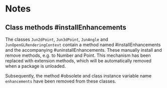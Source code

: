 # Notes

## Class methods #installEnhancements
The classes `Jun2dPoint`, `Jun3dPoint`, `JunAngle` and `JunOpenGLRenderingContext` contain a method named #installEnhancements and the accompanying #uninstallEnhancements. These manually install and remove methods, e.g. to Number and Point. This mechanism has been replaced with extension methods, which will be automatically removed when a package is unloaded.

Subsequently, the method #obsolete and class instance variable name `enhancements` have been removed from these classes.
